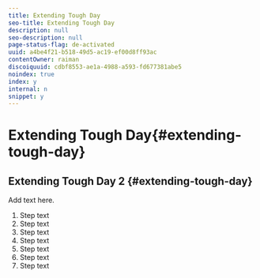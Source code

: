 ```yaml
---
title: Extending Tough Day
seo-title: Extending Tough Day
description: null
seo-description: null
page-status-flag: de-activated
uuid: a4be4f21-b518-49d5-ac19-ef00d8ff93ac
contentOwner: raiman
discoiquuid: cdbf8553-ae1a-4988-a593-fd677381abe5
noindex: true
index: y
internal: n
snippet: y
---
```


# Extending Tough Day{#extending-tough-day}

## Extending Tough Day 2 {#extending-tough-day}

Add text here.

1. Step text
1. Step text
1. Step text
1. Step text
1. Step text
1. Step text
1. Step text

